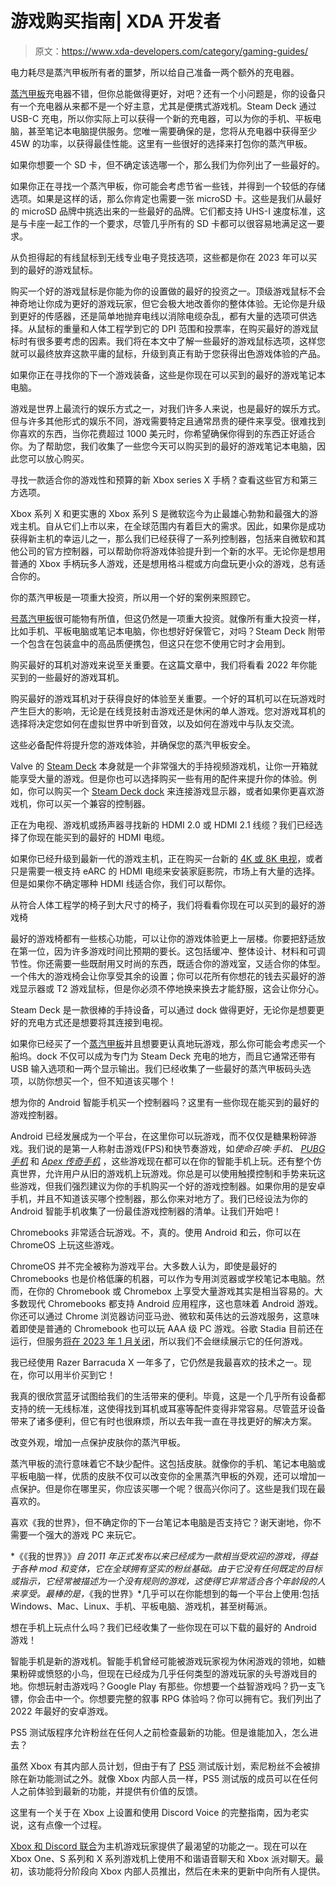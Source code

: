 # 游戏购买指南| XDA 开发者

> 原文：<https://www.xda-developers.com/category/gaming-guides/>

[](/best-chargers-steam-deck/)

电力耗尽是蒸汽甲板所有者的噩梦，所以给自己准备一两个额外的充电器。

[蒸汽甲板](https://www.xda-developers.com/steam-deck-review/)充电器不错，但你总能做得更好，对吧？还有一个小问题是，你的设备只有一个充电器从来都不是一个好主意，尤其是便携式游戏机。Steam Deck 通过 USB-C 充电，所以你实际上可以获得一个新的充电器，可以为你的手机、平板电脑，甚至笔记本电脑提供服务。您唯一需要确保的是，您将从充电器中获得至少 45W 的功率，以获得最佳性能。这里有一些很好的选择来打包你的蒸汽甲板。

[](/best-microsd-cards-for-the-steam-deck/)

如果你想要一个 SD 卡，但不确定该选哪一个，那么我们为你列出了一些最好的。

如果你正在寻找一个蒸汽甲板，你可能会考虑节省一些钱，并得到一个较低的存储选项。如果是这样的话，那么你肯定也需要一张 microSD 卡。这些是我们从最好的 microSD 品牌中挑选出来的一些最好的品牌。它们都支持 UHS-I 速度标准，这是与卡座一起工作的一个要求，尽管几乎所有的 SD 卡都可以很容易地满足这一要求。

[](/best-gaming-mouse/)

从负担得起的有线鼠标到无线专业电子竞技选项，这些都是你在 2023 年可以买到的最好的游戏鼠标。

购买一个好的游戏鼠标是你能为你的设置做的最好的投资之一。顶级游戏鼠标不会神奇地让你成为更好的游戏玩家，但它会极大地改善你的整体体验。无论你是升级到更好的传感器，还是简单地抛弃电线以消除电缆杂乱，都有大量的选项可供选择。从鼠标的重量和人体工程学到它的 DPI 范围和投票率，在购买最好的游戏鼠标时有很多要考虑的因素。我们将在本文中了解一些最好的游戏鼠标选项，这样您就可以最终放弃这款平庸的鼠标，升级到真正有助于您获得出色游戏体验的产品。

[](/best-gaming-laptops/)

如果你正在寻找你的下一个游戏装备，这些是你现在可以买到的最好的游戏笔记本电脑。

游戏是世界上最流行的娱乐方式之一，对我们许多人来说，也是最好的娱乐方式。但与许多其他形式的娱乐不同，游戏需要特定且通常昂贵的硬件来享受。很难找到你喜欢的东西，当你花费超过 1000 美元时，你希望确保你得到的东西正好适合你。为了帮助您，我们收集了一些您今天可以购买到的最好的游戏笔记本电脑，因此您可以放心购买。

[](/best-xbox-series-x-controller/)

寻找一款适合你的游戏性和预算的新 Xbox series X 手柄？查看这些官方和第三方选项。

Xbox 系列 X 和更实惠的 Xbox 系列 S 是微软迄今为止最雄心勃勃和最强大的游戏主机。自从它们上市以来，在全球范围内有着巨大的需求。因此，如果你是成功获得新主机的幸运儿之一，那么我们已经获得了一系列控制器，包括来自微软和其他公司的官方控制器，可以帮助你将游戏体验提升到一个新的水平。无论你是想用普通的 Xbox 手柄玩多人游戏，还是想用格斗棍或方向盘玩更小众的游戏，总有适合你的。

[](/best-cases-steam-deck/)

你的蒸汽甲板是一项重大投资，所以用一个好的案例来照顾它。

[号蒸汽甲板](https://www.xda-developers.com/valve-steam-deck-changes-gaming/)很可能物有所值，但这仍然是一项重大投资。就像所有重大投资一样，比如手机、平板电脑或笔记本电脑，你也想好好保管它，对吗？Steam Deck 附带一个包含在包装盒中的高品质便携包，但这只在您不使用它时才会用到。

[](/best-gaming-headset/)

购买最好的耳机对游戏来说至关重要。在这篇文章中，我们将看看 2022 年你能买到的一些最好的游戏耳机。

购买最好的游戏耳机对于获得良好的体验至关重要。一个好的耳机可以在玩游戏时产生巨大的影响，无论是在线竞技射击游戏还是休闲的单人游戏。您对游戏耳机的选择将决定您如何在虚拟世界中听到音效，以及如何在游戏中与队友交流。

[](/best-steam-deck-accessories/)

这些必备配件将提升您的游戏体验，并确保您的蒸汽甲板安全。

Valve 的 [Steam Deck](https://www.xda-developers.com/steam-deck-review/) 本身就是一个非常强大的手持视频游戏机，让你一开箱就能享受大量的游戏。但是你也可以选择购买一些有用的配件来提升你的体验。例如，你可以购买一个 [Steam Deck dock](https://www.xda-developers.com/best-steam-deck-docks/) 来连接游戏显示器，或者如果你更喜欢游戏机，你可以买一个兼容的控制器。

[](/best-hdmi-cables/)

正在为电视、游戏机或扬声器寻找新的 HDMI 2.0 或 HDMI 2.1 线缆？我们已经选择了你现在能买到的最好的 HDMI 电缆。

如果你已经升级到最新一代的游戏主机，正在购买一台新的 [4K 或 8K 电视](https://www.xda-developers.com/best-tv/)，或者只是需要一根支持 eARC 的 HDMI 电缆来安装家庭影院，市场上有大量的选择。但是如果你不确定哪种 HDMI 线适合你，我们可以帮你。

[](/best-gaming-chairs/)

从符合人体工程学的椅子到大尺寸的椅子，我们将看看你现在可以买到的最好的游戏椅

最好的游戏椅都有一些核心功能，可以让你的游戏体验更上一层楼。你要把舒适放在第一位，因为许多游戏时间比预期的要长。这包括缓冲、整体设计、材料和可调节性。你还需要一些既耐用又时尚的东西，既适合你的游戏室，又适合你的体型。一个伟大的游戏椅会让你享受其余的设置；你可以花所有你想花的钱去买最好的游戏显示器或 T2 游戏鼠标，但是你必须不停地换来换去才能舒服，这会让你分心。

[](/best-steam-deck-docks/)

Steam Deck 是一款很棒的手持设备，可以通过 dock 做得更好，无论你是想要更好的充电方式还是想要将其连接到电视。

如果你已经买了一个[蒸汽甲板](https://www.xda-developers.com/steam-deck-review/)并且想要更认真地玩游戏，那么你可能会考虑买一个船坞。dock 不仅可以成为专门为 Steam Deck 充电的地方，而且它通常还带有 USB 输入选项和一两个显示输出。我们已经收集了一些最好的蒸汽甲板码头选项，以防你想买一个，但不知道该买哪个！

[](/best-android-game-controllers/)

想为你的 Android 智能手机买一个控制器吗？这里有一些你现在能买到的最好的游戏控制器。

Android 已经发展成为一个平台，在这里你可以玩游戏，而不仅仅是糖果粉碎游戏。我们说的是第一人称射击游戏(FPS)和快节奏游戏，如*使命召唤:手机、 [PUBG 手机](https://www.xda-developers.com/pubg-mobile-tips-tricks/)* 和 [*Apex 传奇手机*](https://www.xda-developers.com/apex-legends-mobile-live-ios-android/) ，这些游戏现在都可以在你的智能手机上玩。还有整个仿真世界，允许用户从旧的游戏机上玩游戏。你总是可以使用触摸控制和手势来玩这些游戏，但我们强烈建议为你的手机购买一个好的游戏控制器。如果你用的是安卓手机，并且不知道该买哪个控制器，那么你来对地方了。我们已经设法为你的 Android 智能手机收集了一份最佳游戏控制器的清单。让我们开始吧！

[](/best-games-chrome-os/)

Chromebooks 非常适合玩游戏。不，真的。使用 Android 和云，你可以在 ChromeOS 上玩这些游戏。

ChromeOS 并不完全被称为游戏平台。大多数人认为，即使是最好的 Chromebooks 也是价格低廉的机器，可以作为专用浏览器或学校笔记本电脑。然而，在你的 Chromebook 或 Chromebox 上享受大量游戏其实是相当容易的。大多数现代 Chromebooks 都支持 Android 应用程序，这也意味着 Android 游戏。你还可以通过 Chrome 浏览器访问亚马逊、微软和英伟达的云游戏服务，这意味着即使是普通的 Chromebook 也可以玩 AAA 级 PC 游戏。谷歌 Stadia 目前还在运行，但服务[将在 2023 年 1 月关闭](https://www.xda-developers.com/google-stadia-is-shutting-down/)，所以我们不会继续展示它的任何游戏。

[](/razer-barracuda-x-bluetooth-woes-black-friday/)

我已经使用 Razer Barracuda X 一年多了，它仍然是我最喜欢的技术之一。现在，你可以用半价买到它！

我真的很欣赏蓝牙试图给我们的生活带来的便利。毕竟，这是一个几乎所有设备都支持的统一无线标准，这使得找到耳机或耳塞等配件变得非常容易。尽管蓝牙设备带来了诸多便利，但它有时也很麻烦，所以去年我一直在寻找更好的解决方案。

[](/best-skins-steam-deck/)

改变外观，增加一点保护皮肤你的蒸汽甲板。

蒸汽甲板的流行意味着它不缺少配件。这包括皮肤。就像你的手机、笔记本电脑或平板电脑一样，优质的皮肤不仅可以改变你的全黑蒸汽甲板的外观，还可以增加一点保护。但是你在哪里买，你应该买哪一个呢？很高兴你问了。这些是我们现在最喜欢的。

[](/best-laptops-for-minecraft/)

喜欢《我的世界》，但不确定你的下一台笔记本电脑是否支持它？谢天谢地，你不需要一个强大的游戏 PC 来玩它。

*《《我的世界》》*自 2011 年正式发布以来已经成为一款相当受欢迎的游戏，得益于各种 mod 和变体，它在全球拥有坚实的粉丝基础。由于它没有任何既定的目标或指示，它经常被描述为一个没有规则的游戏，这使得它非常适合各个年龄段的人来享受。最棒的是，*《我的世界》*几乎可以在你能想到的每一个平台上使用:包括 Windows、Mac、Linux、手机、平板电脑、游戏机，甚至树莓派。

[](/best-android-games/)

想在手机上玩点什么吗？我们已经收集了一些你现在可以下载的最好的 Android 游戏！

智能手机是新的游戏机。智能手机曾经可能被游戏玩家视为休闲游戏的领地，如糖果粉碎或愤怒的小鸟，但现在已经成为几乎任何类型的游戏玩家的头号游戏目的地。你想玩射击游戏吗？Google Play 有那些。你想要一个益智游戏吗？扔一支飞镖，你会击中一个。你想要完整的叙事 RPG 体验吗？你可以拥有它。我们列出了 2022 年最好的安卓游戏。

[](/how-join-ps5-beta-program/)

PS5 测试版程序允许粉丝在任何人之前检查最新的功能。但是谁能加入，怎么进去？

虽然 Xbox 有其内部人员计划，但由于有了 [PS5](https://www.xda-developers.com/sony-playstation-5-first-impressions/) 测试版计划，索尼粉丝不会被排除在新功能测试之外。就像 Xbox 内部人员一样，PS5 测试版的成员可以在任何人之前体验到最新的功能，并提供有价值的反馈。

[](/how-set-up-discord-voice-xbox/)

这里有一个关于在 Xbox 上设置和使用 Discord Voice 的完整指南，因为老实说，这有点像一个过程。

[Xbox 和 Discord 联合](https://www.xda-developers.com/discord-voice-chat-xbox/)为主机游戏玩家提供了最渴望的功能之一。现在可以在 Xbox One、S 系列和 X 系列游戏机上使用不和谐语音聊天和 Xbox 派对聊天。最初，该功能将分阶段向 Xbox 内部人员推出，然后在未来的更新中向所有人提供。